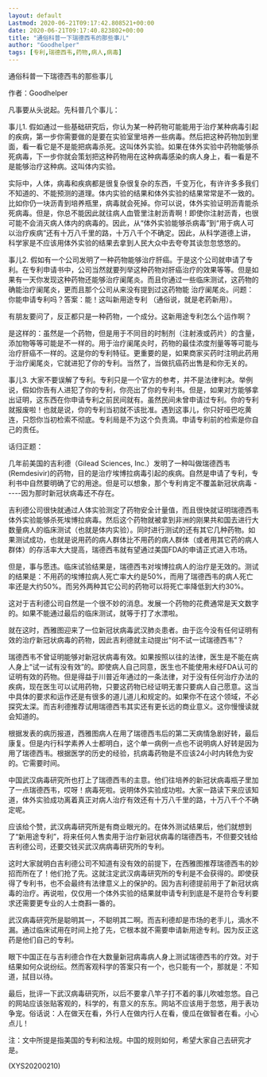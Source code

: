```yaml
---
layout: default
Lastmod: 2020-06-21T09:17:42.808521+00:00
date: 2020-06-21T09:17:40.823802+00:00
title: "通俗科普一下瑞德西韦的那些事儿"
author: "Goodhelper"
tags: [专利,瑞德西韦,药物,病人,病毒]
---
```


通俗科普一下瑞德西韦的那些事儿

作者：Goodhelper

凡事要从头说起。先科普几个事儿：

事儿1. 假如通过一些基础研究后，你认为某一种药物可能能用于治疗某种病毒引起的疾病，第一步你需要做的是要在实验室里培养一些病毒。然后把这种药物加到里面，看一看它是不是能把病毒杀死。这叫体外实验。如果在体外实验中药物能够杀死病毒，下一步你就会策划把这种药物用在这种病毒感染的病人身上，看一看是不是能够治疗这种病。这叫体内实验。

实际中，人体，病毒和疾病都是很复杂很复杂的东西，千变万化，有许许多多我们不知道的、不能预测的道理。体内实验的结果和体外实验的结果常常是不一致的。比如你仍一块沥青到培养瓶里，病毒就会死掉。你可以说，体外实验证明沥青能杀死病毒。但是，你总不能因此就往病人血管里注射沥青啊！即使你注射沥青，也很可能不会消灭病人体内的病毒的。因此，从“体外实验能够杀病毒”到“用于病人可以治疗疾病”还有十万八千里的路，十万八千个不确定。因此，从科学道德上讲，科学家是不应该用体外实验的结果去拿到人民大众中去夸夸其谈忽忽悠悠的。

事儿2. 假如有一个公司发明了一种药物能够治疗肝癌。于是这个公司就申请了专利。在专利申请书中，公司当然就要列举这种药物对肝癌治疗的效果等等。但是如果有一天你发现这种药物还能够治疗阑尾炎。而且你通过一些临床测试，这药物的确能治疗阑尾炎，更而且那个公司从来没有提到过这药物能 治疗阑尾炎。问题：你能申请专利吗？答案：能！这叫新用途专利 （通俗说，就是老药新用）。

有朋友要问了，反正都只是一种药物，一个成分。这新用途专利怎么个运作啊？

是这样的：虽然是一个药物，但是用于不同目的时制剂（注射液或药片）的含量，添加物等等可能是不一样的。用于治疗阑尾炎时，药物的最佳浓度剂量等等可能与治疗肝癌不一样的。这是你的专利特征。更重要的是，如果商家买药时注明此药用于治疗阑尾炎，它就进犯了你的专利。当然了，当做抗癌药出售是和你无关的。

事儿3. 大家不要误解了专利。专利只是一个官方的参考，并不是法律判决。举例说，假如你告有人进犯了你的专利，你亮出了你的专利书。但是，如果对方能够拿出证明，这东西在你申请专利之前民间就有。虽然民间未曾申请过专利。你的专利就报废啦！也就是说，你的专利当初就不该批准。遇到这事儿，你只好哑巴吃黄连，只怨你当初检索不彻底。专利局是不为这个负责滴。申请专利前的检索是你自己的责任。

话归正题：

几年前美国的吉利德（Gilead Sciences, Inc.）发明了一种叫做瑞德西韦 (Remdesivir)的药物，目的是治疗埃博拉病毒引起的疾病。自然是申请了专利，专利书中自然要明确了它的用途。但是可以想象，那个专利肯定不覆盖新冠状病毒 -----因为那时新冠状病毒还不存在。

吉利德公司很快就通过人体实验测定了药物安全计量值，而且很快就证明瑞德西韦体外实验能够杀死埃博拉病毒。然后这个药物就被拿到非洲的刚果共和国去进行大数量病人的临床测试（也就是体内实验）。同时进行测试的还有其它几种药物。如果测试成功，也就是说用药的病人群体比不用药的病人群体（或者用其它药的病人群体）的存活率大大提高，瑞德西韦就有望通过美国FDA的申请正式进入市场。

但是，事与愿违。临床试验结果是，瑞德西韦对埃博拉病人的治疗是无效的。测试的结果是：不用药的埃博拉病人死亡率大约是50%，而用了瑞德西韦的病人死亡率还是大约50%。而另外两种其它公司的药物可以将死亡率降低到大约30%。

这对于吉利德公司自然是一个很不妙的消息。发展一个药物的花费通常是天文数字的。如果不能通过最后的临床测试，就等于打了水漂啦。

就在这时，西雅图迎来了一位新冠状病毒武汉肺炎患者。由于迄今没有任何证明有效的治疗新冠状病毒的药物，因此吉利德就主动提出“何不试一试瑞德西韦”？

瑞德西韦不曾证明能够对新冠状病毒有效。如果按照以往的法律，医生是不能在病人身上“试一试有没有效”的。即使病人自己同意，医生也不能使用未经FDA认可的证明有效的药物。但是得益于川普近年通过的一条法律，对于没有任何治疗办法的疾病，现在医生可以试用药物，只要这药物已经证明无害只要病人自己愿意。这当中具体的要求和运作还是有很多的道儿道儿和规定的。如果你不在这个领域，不必探究太深。而吉利德推荐试用瑞德西韦其实还有更长远的商业意义。这你慢慢读就会知道的。

根据发表的病历报道，西雅图病人在用了瑞德西韦后的第二天病情急剧好转，最后康复。但是内行科学素养人士都明白，这个单一病例一点也不说明病人好转是因为用了瑞德西韦。根据医学的历史的经验，抗病毒药物是不应该24小时内转危为安的。它需要时间。

中国武汉病毒研究所也打上了瑞德西韦的主意。他们往培养的新冠状病毒瓶子里加了一点瑞德西韦，哎呀！病毒死啦。说明体外实验成功啦。大家一路读下来应该知道，体外实验成功离着真正对病人治疗有效还有十万八千里的路，十万八千个不确定呢。

应该给个赞，武汉病毒研究所是有商业眼光的。在体外测试结果后，他们就想到了“新用途专利”，将来任何人售卖用于治疗新冠状病毒的瑞德西韦，不但要交钱给吉利德公司，还要交钱买武汉病病毒研究所的专利。

这时大家就明白吉利德公司不知道有没有效的前提下，在西雅图推荐瑞德西韦的妙招而所在了！他们抢了先。这就注定武汉病毒研究所的专利是不会获得的。即使获得了专利书，也不会最终有法律意义上的保护的。因为吉利德提前用于了新冠状病毒的治疗。再说啦，仅仅用一个体外实验的结果就申请专利到底是不是符合专利要求还需要更专业的人士商斟一番的。

武汉病毒研究所是聪明其一，不聪明其二啊。而吉利德却是市场的老手儿，滴水不漏。通过临床试用在时间上抢了先，它根本就不需要申请新用途专利。因为反正这药是他们自己的专利。

眼下中国正在与吉利德合作在大数量新冠病毒病人身上测试瑞德西韦的疗效。对于结果如何众说纷纭。然而客观科学的答案只有一个，也只能有一个，那就是：不知道，拭目以待。

最后，批评一下武汉病毒研究所，以后不要拿八竿子打不着的事儿吹嘘忽悠。自己的网站应该张贴客观的，科学的，有意义的东东。网站不应该用于忽悠，用于表功争宠。俗话说：人在做天在看，外行人在做内行人在看，傻瓜在做智者在看。小心点儿！

注：文中所提是指美国的专利和法规。中国的规则如何，希望大家自己去研究才是。

(XYS20200210)

